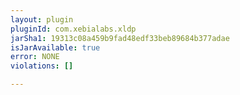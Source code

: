 ```yaml
---
layout: plugin
pluginId: com.xebialabs.xldp
jarSha1: 19313c08a459b9fad48edf33beb89684b377adae
isJarAvailable: true
error: NONE
violations: []

---
```


